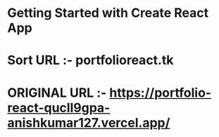 # Getting Started with Create React App
# Sort URL :-    portfolioreact.tk
# ORIGINAL URL :- https://portfolio-react-qucll9gpa-anishkumar127.vercel.app/
